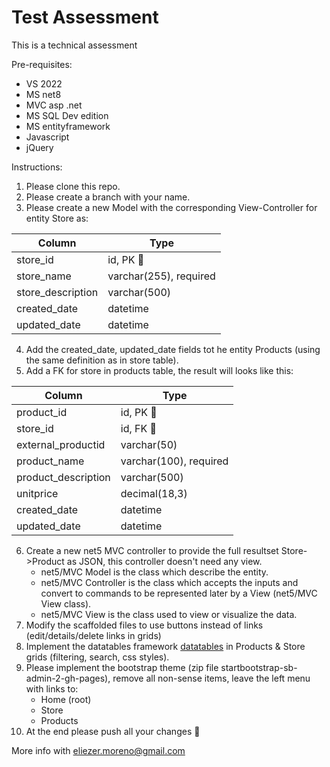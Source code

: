 # Test Assessment
This is a technical assessment

Pre-requisites:
- VS 2022
- MS net8
- MVC asp .net
- MS SQL Dev edition
- MS entityframework
- Javascript
- jQuery


Instructions:

1. Please clone this repo.
2. Please create a branch with your name.
3. Please create a new Model with the corresponding View-Controller for entity Store as:

Column | Type
------------ | -------------
store_id | id, PK :key:
store_name | varchar(255), required
store_description | varchar(500)
created_date | datetime
updated_date | datetime

4. Add the created_date, updated_date fields tot he entity Products (using the same definition as in store table).
5. Add a FK for store in products table, the result will looks like this:

Column | Type
------------ | -------------
product_id | id, PK :key:
store_id | id, FK :key:
external_productid | varchar(50)
product_name | varchar(100), required
product_description | varchar(500)
unitprice | decimal(18,3)
created_date | datetime
updated_date | datetime

6. Create a new net5 MVC controller to provide the full resultset Store->Product as JSON, this controller doesn't need any view.
    - net5/MVC Model is the class which describe the entity.
    - net5/MVC Controller is the class which accepts the inputs and convert to commands to be represented later by a View (net5/MVC View class).
    - net5/MVC View is the class used to view or visualize the data.
8. Modify the scaffolded files to use buttons instead of links (edit/details/delete links in grids)
9. Implement the datatables framework [datatables](https://datatables.net/) in Products & Store grids (filtering, search, css styles).
10. Please implement the bootstrap theme (zip file startbootstrap-sb-admin-2-gh-pages), remove all non-sense items, leave the left menu with links to:
    -  Home (root)
    -  Store
    -  Products
11. At the end please push all your changes :floppy_disk:

More info with eliezer.moreno@gmail.com
